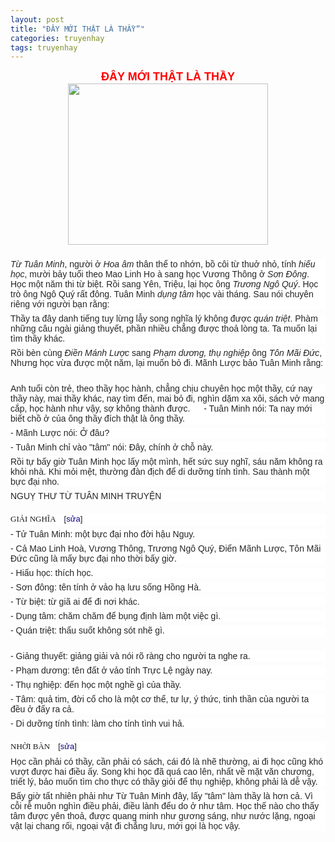 ```yaml
---
layout: post
title: "ĐÂY MỚI THẬT LÀ THẦY”"
categories: truyenhay
tags: truyenhay
---
```

<div style="text-align: center;">
<b style="background-color: white; font-family: sans-serif;"><span style="color: red; font-size: large;">ĐÂY MỚI THẬT LÀ THẦY</span></b></div>
<div class="separator" style="clear: both; text-align: center;">
<a href="https://nghiencuulichsudotcom.files.wordpress.com/2018/03/chuviet.jpg?w=584" imageanchor="1" style="margin-left: 1em; margin-right: 1em;"><img border="0" data-original-height="463" data-original-width="574" height="258" src="https://nghiencuulichsudotcom.files.wordpress.com/2018/03/chuviet.jpg?w=584" width="320" /></a></div>
<b style="background-color: white; color: #252525; font-family: sans-serif; font-size: 14px;"><br /></b>
<div style="background-color: white; color: #252525; font-family: sans-serif; line-height: inherit; margin-bottom: 0.5em; margin-top: 0.5em;">
<i>Từ Tuân Minh</i>, người ở&nbsp;<i>Hoa âm</i>&nbsp;thân thể to nhớn, bồ côi từ thuở nhỏ, tính&nbsp;<i>hiếu học</i>, mười bảy tuổi theo Mao Linh Ho à sang học Vương Thông ở&nbsp;<i>Sơn Đông</i>. Học một năm thi từ biệt. Rồi sang Yên, Triệu, lại học ông&nbsp;<i>Trương Ngô Quý</i>. Học trò ông Ngô Quý rất đông. Tuân Minh&nbsp;<i>dụng tâm</i>&nbsp;học vài tháng. Sau nói chuyên riêng với người bạn rằng:</div>
<div style="background-color: white; color: #252525; font-family: sans-serif; line-height: inherit; margin-bottom: 0.5em; margin-top: 0.5em;">
Thầy ta đây danh tiếng tuy lừng lẫy song nghĩa lý không được&nbsp;<i>quán triệt</i>. Phàm những câu ngài giảng thuyết, phần nhiều chẳng được thoả lòng ta. Ta muốn lại tìm thầy khác.</div>
<div style="background-color: white; color: #252525; font-family: sans-serif; line-height: inherit; margin-bottom: 0.5em; margin-top: 0.5em;">
Rồi bèn cùng&nbsp;<i>Điền Mánh Lược</i>&nbsp;sang&nbsp;<i>Phạm dương, thụ nghiệp</i>&nbsp;ông&nbsp;<i>Tôn Mãi Đức</i>, Nhưng học vừa được một năm, lại muốn bỏ đi. Mãnh Lược bảo Tuân Minh rằng:</div>
<div class="noprint" id="Tusach.d-in-content-728x90-1" style="background-color: white; color: #252525; font-family: sans-serif; margin: 25px auto; text-align: center;">
</div>
<div style="background-color: white; color: #252525; font-family: sans-serif; line-height: inherit; margin-bottom: 0.5em; margin-top: 0.5em;">
Anh tuổi còn trẻ, theo thầy học hành, chẳng chịu chuyên học một thầy, cứ nay thầy này, mai thầy khác, nay tìm đến, mai bỏ đi, nghìn dặm xa xôi, sách vở mang cắp, học hành như vậy, sợ không thành được.   - Tuân Minh nói: Ta nay mới biết chồ ở của ông thầy đích thật là ông thầy.</div>
<div style="background-color: white; color: #252525; font-family: sans-serif; line-height: inherit; margin-bottom: 0.5em; margin-top: 0.5em;">
- Mãnh Lược nói: Ở đâu?</div>
<div style="background-color: white; color: #252525; font-family: sans-serif; line-height: inherit; margin-bottom: 0.5em; margin-top: 0.5em;">
- Tuân Minh chỉ vào "tâm" nói: Đây, chính ở chỗ này.</div>
<div style="background-color: white; color: #252525; font-family: sans-serif; line-height: inherit; margin-bottom: 0.5em; margin-top: 0.5em;">
Rồi tự bấy giờ Tuân Minh học lấy một mình, hết sức suy nghĩ, sáu năm không ra khỏi nhà. Khi mỏi mệt, thường đàn địch để di dưỡng tính tình. Sau thành một bực đại nho.</div>
<div style="background-color: white; color: #252525; font-family: sans-serif; line-height: inherit; margin-bottom: 0.5em; margin-top: 0.5em;">
NGUỴ THƯ TỪ TUÂN MINH TRUYỆN</div>
<h2 style="background: none rgb(255, 255, 255); border: none; font-family: &quot;Linux Libertine&quot;, Georgia, Times, serif; font-weight: normal; line-height: 1.3; margin: 1em 0px 0.25em; overflow: hidden; padding: 0px;">
<span style="font-size: small;"><span class="mw-headline" id="GI.E1.BA.A2I_NGH.C4.A8A">GIẢI NGHĨA</span><span class="mw-editsection" style="display: inline-block; font-family: sans-serif; line-height: 1em; margin-left: 1em; user-select: none; vertical-align: baseline;"><span class="mw-editsection-bracket">[</span><a href="https://tusach.thuvienkhoahoc.com/index.php?title=C%E1%BB%95_h%E1%BB%8Dc_tinh_hoa._Nguy%E1%BB%85n_V%C4%83n_Ng%E1%BB%8Dc,_Tr%E1%BA%A7n_L%C3%AA_Nh%C3%A2n/165&amp;action=edit&amp;section=1" style="background: none; color: #0b0080; text-decoration-line: none;" title="Sửa đổi đề mục: GIẢI NGHĨA">sửa</a><span class="mw-editsection-bracket">]</span></span></span></h2>
<div style="background-color: white; color: #252525; font-family: sans-serif; line-height: inherit; margin-bottom: 0.5em; margin-top: 0.5em;">
- Tử Tuân Minh: một bực đại nho đời hậu Nguy.</div>
<div style="background-color: white; color: #252525; font-family: sans-serif; line-height: inherit; margin-bottom: 0.5em; margin-top: 0.5em;">
- Cả Mao Linh Hoà, Vương Thông, Trương Ngô Quý, Điển Mãnh Lược, Tôn Mãi Đức cũng là mấy bực đại nho thời bấy giờ.</div>
<div style="background-color: white; color: #252525; font-family: sans-serif; line-height: inherit; margin-bottom: 0.5em; margin-top: 0.5em;">
- Hiấu học: thích học.</div>
<div style="background-color: white; color: #252525; font-family: sans-serif; line-height: inherit; margin-bottom: 0.5em; margin-top: 0.5em;">
- Sơn đông: tên tính ở vảo hạ lưu sống Hồng Hà.</div>
<div style="background-color: white; color: #252525; font-family: sans-serif; line-height: inherit; margin-bottom: 0.5em; margin-top: 0.5em;">
- Từ biệt: từ giã ai để đi nơi khác.</div>
<div style="background-color: white; color: #252525; font-family: sans-serif; line-height: inherit; margin-bottom: 0.5em; margin-top: 0.5em;">
- Dụng tâm: chăm chăm để bụng định làm một việc gì.</div>
<div style="background-color: white; color: #252525; font-family: sans-serif; line-height: inherit; margin-bottom: 0.5em; margin-top: 0.5em;">
- Quán triệt: thấu suốt không sót nhẽ gì.</div>
<div class="noprint" id="Tusach.d-in-content-336x280-2" style="background-color: white; color: #252525; font-family: sans-serif; margin: 25px auto; text-align: center;">
</div>
<div style="background-color: white; color: #252525; font-family: sans-serif; line-height: inherit; margin-bottom: 0.5em; margin-top: 0.5em;">
- Giảng thuyết: giảng giải và nói rõ ràng cho người ta nghe ra.</div>
<div style="background-color: white; color: #252525; font-family: sans-serif; line-height: inherit; margin-bottom: 0.5em; margin-top: 0.5em;">
- Phạm dương: tên đất ở vảo tỉnh Trực Lệ ngày nay.</div>
<div style="background-color: white; color: #252525; font-family: sans-serif; line-height: inherit; margin-bottom: 0.5em; margin-top: 0.5em;">
- Thụ nghiệp: đến học một nghề gì của thầy.</div>
<div style="background-color: white; color: #252525; font-family: sans-serif; line-height: inherit; margin-bottom: 0.5em; margin-top: 0.5em;">
- Tâm: quả tim, đời cổ cho là một cơ thể, tư lự, ý thức, tinh thần của người ta đều ở đấy ra cả.</div>
<div style="background-color: white; color: #252525; font-family: sans-serif; line-height: inherit; margin-bottom: 0.5em; margin-top: 0.5em;">
- Di dưỡng tính tình: làm cho tính tình vui hả.</div>
<h2 style="background: none rgb(255, 255, 255); border: none; font-family: &quot;Linux Libertine&quot;, Georgia, Times, serif; font-weight: normal; line-height: 1.3; margin: 1em 0px 0.25em; overflow: hidden; padding: 0px;">
<span style="font-size: small;"><span class="mw-headline" id="NH.E1.BB.9CI_B.C3.80N">NHỜI BÀN</span><span class="mw-editsection" style="display: inline-block; font-family: sans-serif; line-height: 1em; margin-left: 1em; user-select: none; vertical-align: baseline;"><span class="mw-editsection-bracket">[</span><a href="https://tusach.thuvienkhoahoc.com/index.php?title=C%E1%BB%95_h%E1%BB%8Dc_tinh_hoa._Nguy%E1%BB%85n_V%C4%83n_Ng%E1%BB%8Dc,_Tr%E1%BA%A7n_L%C3%AA_Nh%C3%A2n/165&amp;action=edit&amp;section=2" style="background: none; color: #0b0080; text-decoration-line: none;" title="Sửa đổi đề mục: NHỜI BÀN">sửa</a><span class="mw-editsection-bracket">]</span></span></span></h2>
<div style="background-color: white; color: #252525; font-family: sans-serif; line-height: inherit; margin-bottom: 0.5em; margin-top: 0.5em;">
Học cần phải có thầy, cần phải có sách, cái đó là nhẽ thường, ai đi học cũng khó vượt được hai điều ấy. Song khi học đã quá cao lên, nhất về mặt văn chương, triết lý, bảo muốn tìm cho thực có thầy giỏi để thụ nghiệp, không phải là dễ vậy.</div>
<div style="background-color: white; color: #252525; font-family: sans-serif; line-height: inherit; margin-bottom: 0.5em; margin-top: 0.5em;">
Bấy giờ tất nhiên phải như Từ Tuân Minh đây, lấy "tâm" làm thầy là hơn cả. Vì cỗi rễ muôn nghìn điều phải, điều lành đểu do ở như tâm. Học thế nào cho thấy tâm được yên thoả, được quang minh như gương sáng, như nước lặng, ngoại vật lại chang rối, ngoại vật đi chẳng lưu, mới gọi là học vậy.</div>
